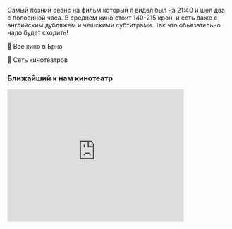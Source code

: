 Самый позний сеанс на фильм который я видел был на 21:40 и шел два с половиной часа. В среднем кино стоит 140-215 крон, и есть даже с английским дубляжем и чешскими субтитрами. Так что обьязательно надо будет сходить!


<div class="callout" onclick="location.href='https://zitkino.cz/'"><p>🎥 Все кино в Брно</p></div>
<div class="callout" onclick="location.href='https://www.cinemacity.cz/?lang=en_GB#/'"><p>🎥 Сеть кинотеатров</p></div>


### Ближайший к нам кинотеатр

<iframe class="google-map" src="https://www.google.com/maps/embed?pb=!1m18!1m12!1m3!1d2607.4709100294567!2d16.603687962273664!3d49.19162568445168!2m3!1f0!2f0!3f0!3m2!1i1024!2i768!4f13.1!3m3!1m2!1s0x47129451250684b5%3A0xa4c53b542c15c25e!2sCinema%20City!5e0!3m2!1scs!2scz!4v1661876925239!5m2!1scs!2scz" width="400" height="300" style="border:0;" allowfullscreen="" loading="lazy" referrerpolicy="no-referrer-when-downgrade"></iframe>
